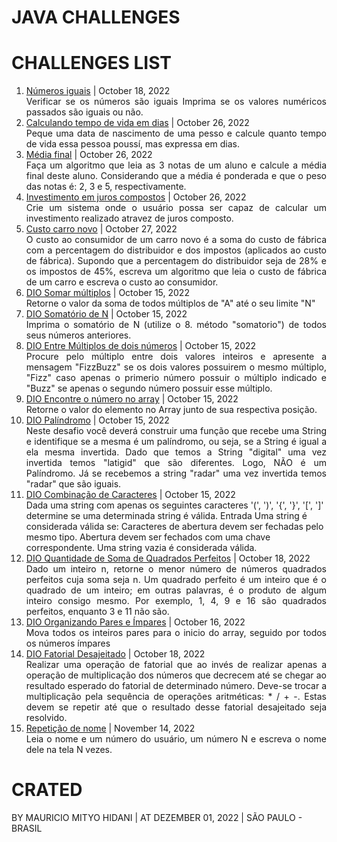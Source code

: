 # JAVA CHALLENGES

# CHALLENGES LIST
1. [Números iguais](https://github.com/MauricioMH35/java-challenges/blob/main/simple/src/main/java/com/challenges/java/Challenge0001.java) | October 18, 2022 <div style="text-align:justify;">Verificar se os números são iguais Imprima se os valores numéricos passados são iguais ou não. </div>
2. [Calculando tempo de vida em dias](https://github.com/MauricioMH35/java-challenges/blob/main/simple/src/main/java/com/challenges/java/Challenge0002.java) | October 26, 2022 <div style="text-align:justify;"> Peque uma data de nascimento de uma pesso e calcule quanto tempo de vida essa pessoa poussí, mas expressa em dias. </div>
3. [Média final](https://github.com/MauricioMH35/java-challenges/blob/main/simple/src/main/java/com/challenges/java/Challenge0003.java) | October 26, 2022 <div style="text-align:justify;"> Faça um algoritmo que leia as 3 notas de um aluno e calcule a média final deste aluno. Considerando que a média é ponderada e que o peso das notas é: 2, 3 e 5, respectivamente. </div>
4. [Investimento em juros compostos](https://github.com/MauricioMH35/java-challenges/blob/main/simple/src/main/java/com/challenges/java/Challenge0004.java) | October 26, 2022 <div style="text-align:justify;">Crie um sistema onde o usuário possa ser capaz de calcular um investimento realizado atravez de juros composto.</div>
5. [Custo carro novo](https://github.com/MauricioMH35/java-challenges/blob/main/simple/src/main/java/com/challenges/java/Challenge0005.java) | October 27, 2022 <div style="text-align:justify;">O custo ao consumidor de um carro novo é a soma do custo de fábrica com a percentagem do distribuidor e dos impostos (aplicados ao custo de fábrica). Supondo que a percentagem do distribuidor seja de 28% e os impostos de 45%, escreva um algoritmo que leia o custo de fábrica de um carro e escreva o custo ao consumidor.</div>
6. [DIO Somar múltiplos](https://github.com/MauricioMH35/java-challenges/blob/main/simple/src/main/java/com/challenges/java/Challenge006.java) | October 15, 2022 <div style="text-align:justify;">Retorne o valor da soma de todos múltiplos de "A" até o seu limite "N"</div>
7. [DIO Somatório de N](https://github.com/MauricioMH35/java-challenges/blob/main/simple/src/main/java/com/challenges/java/Challenge0007.java) | October 15, 2022 <div style="text-align:justify;">Imprima o somatório de N (utilize o 8. método "somatorio") de todos seus números anteriores.</div>
8. [DIO Entre Múltiplos de dois números](https://github.com/MauricioMH35/java-challenges/blob/main/simple/src/main/java/com/challenges/java/Challenge0008.java) | October 15, 2022 <div style="text-align:justify;">Procure pelo múltiplo entre dois valores inteiros e apresente a mensagem "FizzBuzz" se os dois valores possuirem o mesmo múltiplo, "Fizz" caso apenas o primerio número possuir o múltiplo indicado e "Buzz" se apenas o segundo número possuir esse múltiplo.</div>
9. [DIO Encontre o número no array](https://github.com/MauricioMH35/java-challenges/blob/main/simple/src/main/java/com/challenges/java/Challenge0009.java) | October 15, 2022 <div style="text-align:justify;">Retorne o valor do elemento no Array junto de sua respectiva posição.</div>
10. [DIO Palíndromo](https://github.com/MauricioMH35/java-challenges/blob/main/simple/src/main/java/com/challenges/java/Challenge0010.java) | October 15, 2022 <div style="text-align:justify;">Neste desafio você deverá construir uma função que recebe uma String e identifique se a mesma é um palíndromo, ou seja, se a String é igual a ela mesma invertida. Dado que temos a String "digital" uma vez invertida temos "latigid" que são diferentes. Logo, NÃO é um Palíndromo. Já se recebemos a string "radar" uma vez invertida temos "radar" que são iguais.</div>
11. [DIO Combinação de Caracteres](https://github.com/MauricioMH35/java-challenges/blob/main/simple/src/main/java/com/challenges/java/Challenge0011.java) | October 15, 2022 <div style="test-align:justify;">Dada uma string com apenas os seguintes caracteres '(', ')', '{', '}', '[', ']' determine se uma determinada string é válida.
Entrada Uma string é considerada válida se: Caracteres de abertura devem ser fechadas pelo mesmo tipo. Abertura devem ser fechados com uma chave correspondente. Uma string vazia é considerada válida.</div>
12. [DIO Quantidade de Soma de Quadrados Perfeitos](https://github.com/MauricioMH35/java-challenges/blob/main/simple/src/main/java/com/challenges/java/Challenge0012.java) | October 18, 2022 <div style="text-align:justify;">Dado um inteiro n, retorne o menor número de números quadrados perfeitos cuja soma seja n. Um quadrado perfeito é um inteiro que é o quadrado de um inteiro; em outras palavras, é o produto de algum inteiro consigo mesmo. Por exemplo, 1, 4, 9 e 16 são quadrados perfeitos, enquanto 3 e 11 não são.</div>
13. [DIO Organizando Pares e Ímpares](https://github.com/MauricioMH35/java-challenges/blob/main/simple/src/main/java/com/challenges/java/Challenge0013.java) | October 16, 2022 <div style="text-align:justify;">Mova todos os inteiros pares para o inicio do array, seguido por todos os números ímpares</div>
14. [DIO Fatorial Desajeitado](https://github.com/MauricioMH35/java-challenges/blob/main/simple/src/main/java/com/challenges/java/Challenge0014.java) | October 18, 2022 <div style="text-align:justify;">Realizar uma operação de fatorial que ao invés de realizar apenas a operação de multiplicação dos números que decrecem até se chegar ao resultado esperado do fatorial de determinado número. Deve-se trocar a multiplicação pela sequência de operações aritméticas: * / + -. Estas devem se repetir até que o resultado desse fatorial desajeitado seja resolvido.</div>
15. [Repetição de nome]() | November 14, 2022 <div style="text-align:justify;">Leia o nome e um número do usuário, um número N e escreva o nome dele na tela N vezes.</div>

# CRATED
BY MAURICIO MITYO HIDANI | AT DEZEMBER 01, 2022 | SÃO PAULO - BRASIL